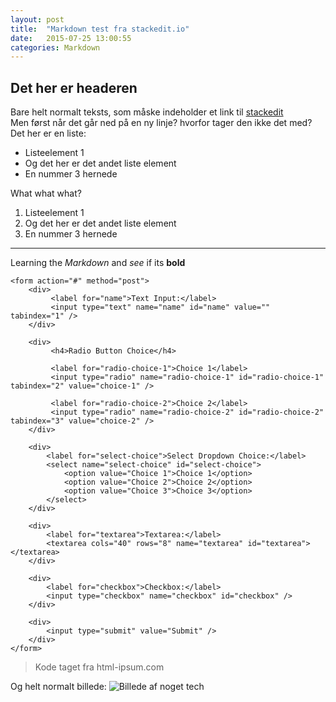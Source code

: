 ```yaml
---
layout: post
title:  "Markdown test fra stackedit.io"
date:   2015-07-25 13:00:55
categories: Markdown
---
```

Det her er headeren
---------------------------

Bare helt normalt teksts, som måske indeholder et link til [stackedit](https://stackedit.io) <br />
Men først når det går ned på en ny linje? hvorfor tager den ikke det med?
Det her er en liste:

 - Listeelement 1
 - Og det her er det andet liste element
 - En nummer 3 hernede

What what what?

 1. Listeelement 1
 2. Og det her er det andet liste element
 3. En nummer 3 hernede

 ----------

Learning the *Markdown* and _see_ if its **bold**

    <form action="#" method="post">
        <div>
             <label for="name">Text Input:</label>
             <input type="text" name="name" id="name" value="" tabindex="1" />
        </div>
    
        <div>
             <h4>Radio Button Choice</h4>
    
             <label for="radio-choice-1">Choice 1</label>
             <input type="radio" name="radio-choice-1" id="radio-choice-1" tabindex="2" value="choice-1" />
    
    		 <label for="radio-choice-2">Choice 2</label>
             <input type="radio" name="radio-choice-2" id="radio-choice-2" tabindex="3" value="choice-2" />
        </div>
    
    	<div>
    		<label for="select-choice">Select Dropdown Choice:</label>
    		<select name="select-choice" id="select-choice">
    			<option value="Choice 1">Choice 1</option>
    			<option value="Choice 2">Choice 2</option>
    			<option value="Choice 3">Choice 3</option>
    		</select>
    	</div>
    	
    	<div>
    		<label for="textarea">Textarea:</label>
    		<textarea cols="40" rows="8" name="textarea" id="textarea"></textarea>
    	</div>
    	
    	<div>
    	    <label for="checkbox">Checkbox:</label>
    		<input type="checkbox" name="checkbox" id="checkbox" />
        </div>
    
    	<div>
    	    <input type="submit" value="Submit" />
        </div>
    </form>
   

>    Kode taget fra html-ipsum.com

Og helt normalt billede:
![Billede af noget tech](http://lorempixel.com/600/400/technics/)